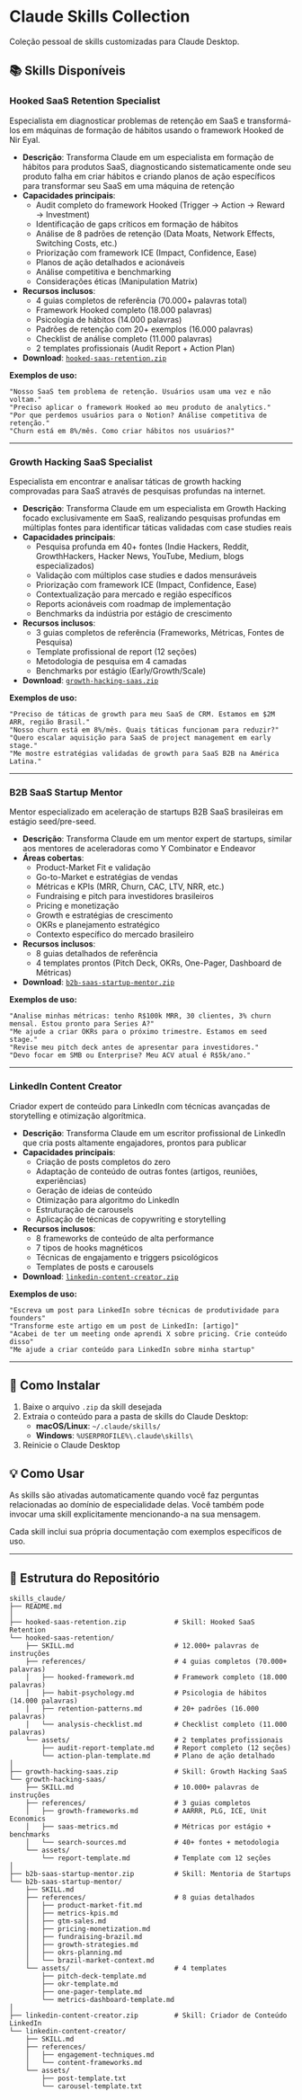 # Claude Skills Collection

Coleção pessoal de skills customizadas para Claude Desktop.

## 📚 Skills Disponíveis

### Hooked SaaS Retention Specialist

Especialista em diagnosticar problemas de retenção em SaaS e transformá-los em máquinas de formação de hábitos usando o framework Hooked de Nir Eyal.

- **Descrição**: Transforma Claude em um especialista em formação de hábitos para produtos SaaS, diagnosticando sistematicamente onde seu produto falha em criar hábitos e criando planos de ação específicos para transformar seu SaaS em uma máquina de retenção
- **Capacidades principais**:
  - Audit completo do framework Hooked (Trigger → Action → Reward → Investment)
  - Identificação de gaps críticos em formação de hábitos
  - Análise de 8 padrões de retenção (Data Moats, Network Effects, Switching Costs, etc.)
  - Priorização com framework ICE (Impact, Confidence, Ease)
  - Planos de ação detalhados e acionáveis
  - Análise competitiva e benchmarking
  - Considerações éticas (Manipulation Matrix)
- **Recursos inclusos**:
  - 4 guias completos de referência (70.000+ palavras total)
  - Framework Hooked completo (18.000 palavras)
  - Psicologia de hábitos (14.000 palavras)
  - Padrões de retenção com 20+ exemplos (16.000 palavras)
  - Checklist de análise completo (11.000 palavras)
  - 2 templates profissionais (Audit Report + Action Plan)
- **Download**: [`hooked-saas-retention.zip`](hooked-saas-retention.zip)

**Exemplos de uso:**
```
"Nosso SaaS tem problema de retenção. Usuários usam uma vez e não voltam."
"Preciso aplicar o framework Hooked ao meu produto de analytics."
"Por que perdemos usuários para o Notion? Análise competitiva de retenção."
"Churn está em 8%/mês. Como criar hábitos nos usuários?"
```

---

### Growth Hacking SaaS Specialist

Especialista em encontrar e analisar táticas de growth hacking comprovadas para SaaS através de pesquisas profundas na internet.

- **Descrição**: Transforma Claude em um especialista em Growth Hacking focado exclusivamente em SaaS, realizando pesquisas profundas em múltiplas fontes para identificar táticas validadas com case studies reais
- **Capacidades principais**:
  - Pesquisa profunda em 40+ fontes (Indie Hackers, Reddit, GrowthHackers, Hacker News, YouTube, Medium, blogs especializados)
  - Validação com múltiplos case studies e dados mensuráveis
  - Priorização com framework ICE (Impact, Confidence, Ease)
  - Contextualização para mercado e região específicos
  - Reports acionáveis com roadmap de implementação
  - Benchmarks da indústria por estágio de crescimento
- **Recursos inclusos**:
  - 3 guias completos de referência (Frameworks, Métricas, Fontes de Pesquisa)
  - Template profissional de report (12 seções)
  - Metodologia de pesquisa em 4 camadas
  - Benchmarks por estágio (Early/Growth/Scale)
- **Download**: [`growth-hacking-saas.zip`](growth-hacking-saas.zip)

**Exemplos de uso:**
```
"Preciso de táticas de growth para meu SaaS de CRM. Estamos em $2M ARR, região Brasil."
"Nosso churn está em 8%/mês. Quais táticas funcionam para reduzir?"
"Quero escalar aquisição para SaaS de project management em early stage."
"Me mostre estratégias validadas de growth para SaaS B2B na América Latina."
```

---

### B2B SaaS Startup Mentor

Mentor especializado em aceleração de startups B2B SaaS brasileiras em estágio seed/pre-seed.

- **Descrição**: Transforma Claude em um mentor expert de startups, similar aos mentores de aceleradoras como Y Combinator e Endeavor
- **Áreas cobertas**:
  - Product-Market Fit e validação
  - Go-to-Market e estratégias de vendas
  - Métricas e KPIs (MRR, Churn, CAC, LTV, NRR, etc.)
  - Fundraising e pitch para investidores brasileiros
  - Pricing e monetização
  - Growth e estratégias de crescimento
  - OKRs e planejamento estratégico
  - Contexto específico do mercado brasileiro
- **Recursos inclusos**:
  - 8 guias detalhados de referência
  - 4 templates prontos (Pitch Deck, OKRs, One-Pager, Dashboard de Métricas)
- **Download**: [`b2b-saas-startup-mentor.zip`](b2b-saas-startup-mentor.zip)

**Exemplos de uso:**
```
"Analise minhas métricas: tenho R$100k MRR, 30 clientes, 3% churn mensal. Estou pronto para Series A?"
"Me ajude a criar OKRs para o próximo trimestre. Estamos em seed stage."
"Revise meu pitch deck antes de apresentar para investidores."
"Devo focar em SMB ou Enterprise? Meu ACV atual é R$5k/ano."
```

---

### LinkedIn Content Creator

Criador expert de conteúdo para LinkedIn com técnicas avançadas de storytelling e otimização algorítmica.

- **Descrição**: Transforma Claude em um escritor profissional de LinkedIn que cria posts altamente engajadores, prontos para publicar
- **Capacidades principais**:
  - Criação de posts completos do zero
  - Adaptação de conteúdo de outras fontes (artigos, reuniões, experiências)
  - Geração de ideias de conteúdo
  - Otimização para algoritmo do LinkedIn
  - Estruturação de carousels
  - Aplicação de técnicas de copywriting e storytelling
- **Recursos inclusos**:
  - 8 frameworks de conteúdo de alta performance
  - 7 tipos de hooks magnéticos
  - Técnicas de engajamento e triggers psicológicos
  - Templates de posts e carousels
- **Download**: [`linkedin-content-creator.zip`](linkedin-content-creator.zip)

**Exemplos de uso:**
```
"Escreva um post para LinkedIn sobre técnicas de produtividade para founders"
"Transforme este artigo em um post de LinkedIn: [artigo]"
"Acabei de ter um meeting onde aprendi X sobre pricing. Crie conteúdo disso"
"Me ajude a criar conteúdo para LinkedIn sobre minha startup"
```

---

## 🚀 Como Instalar

1. Baixe o arquivo `.zip` da skill desejada
2. Extraia o conteúdo para a pasta de skills do Claude Desktop:
   - **macOS/Linux**: `~/.claude/skills/`
   - **Windows**: `%USERPROFILE%\.claude\skills\`
3. Reinicie o Claude Desktop

## 💡 Como Usar

As skills são ativadas automaticamente quando você faz perguntas relacionadas ao domínio de especialidade delas. Você também pode invocar uma skill explicitamente mencionando-a na sua mensagem.

Cada skill inclui sua própria documentação com exemplos específicos de uso.

---

## 📁 Estrutura do Repositório

```
skills_claude/
├── README.md
│
├── hooked-saas-retention.zip            # Skill: Hooked SaaS Retention
└── hooked-saas-retention/
    ├── SKILL.md                         # 12.000+ palavras de instruções
    ├── references/                      # 4 guias completos (70.000+ palavras)
    │   ├── hooked-framework.md          # Framework completo (18.000 palavras)
    │   ├── habit-psychology.md          # Psicologia de hábitos (14.000 palavras)
    │   ├── retention-patterns.md        # 20+ padrões (16.000 palavras)
    │   └── analysis-checklist.md        # Checklist completo (11.000 palavras)
    └── assets/                          # 2 templates profissionais
        ├── audit-report-template.md     # Report completo (12 seções)
        └── action-plan-template.md      # Plano de ação detalhado
│
├── growth-hacking-saas.zip              # Skill: Growth Hacking SaaS
└── growth-hacking-saas/
    ├── SKILL.md                         # 10.000+ palavras de instruções
    ├── references/                      # 3 guias completos
    │   ├── growth-frameworks.md         # AARRR, PLG, ICE, Unit Economics
    │   ├── saas-metrics.md              # Métricas por estágio + benchmarks
    │   └── search-sources.md            # 40+ fontes + metodologia
    └── assets/
        └── report-template.md           # Template com 12 seções
│
├── b2b-saas-startup-mentor.zip          # Skill: Mentoria de Startups
└── b2b-saas-startup-mentor/
    ├── SKILL.md
    ├── references/                      # 8 guias detalhados
    │   ├── product-market-fit.md
    │   ├── metrics-kpis.md
    │   ├── gtm-sales.md
    │   ├── pricing-monetization.md
    │   ├── fundraising-brazil.md
    │   ├── growth-strategies.md
    │   ├── okrs-planning.md
    │   └── brazil-market-context.md
    └── assets/                          # 4 templates
        ├── pitch-deck-template.md
        ├── okr-template.md
        ├── one-pager-template.md
        └── metrics-dashboard-template.md
│
├── linkedin-content-creator.zip         # Skill: Criador de Conteúdo LinkedIn
└── linkedin-content-creator/
    ├── SKILL.md
    ├── references/
    │   ├── engagement-techniques.md
    │   └── content-frameworks.md
    └── assets/
        ├── post-template.txt
        └── carousel-template.txt
```
